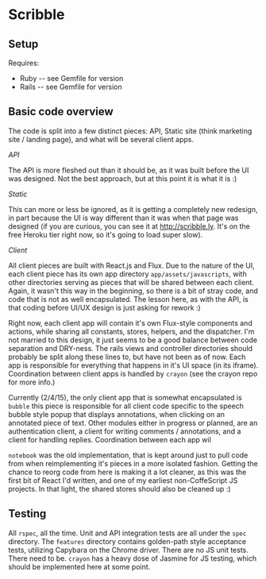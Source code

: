 # Scribble

## Setup

Requires:
- Ruby -- see Gemfile for version
- Rails -- see Gemfile for version

## Basic code overview

The code is split into a few distinct pieces: API, Static site (think marketing site / landing page), and what will be several client apps.

*API*

The API is more fleshed out than it should be, as it was built before the UI was designed. Not the best approach, but at this point it is what it is :)

*Static*

This can more or less be ignored, as it is getting a completely new redesign, in part because the UI is way different than it was when that page was designed (if you are curious, you can see it at http://scribble.ly. It's on the free Heroku tier right now, so it's going to load super slow).

*Client*

All client pieces are built with React.js and Flux. Due to the nature of the UI, each client piece has its own app directory `app/assets/javascripts`, with other directories serving as pieces that will be shared between each client. Again, it wasn't this way in the beginning, so there is a bit of stray code, and code that is not as well encapsulated. The lesson here, as with the API, is that coding before UI/UX design is just asking for rework :)

Right now, each client app will contain it's own Flux-style components and actions, while sharing all constants, stores, helpers, and the dispatcher. I'm not married to this design, it just seems to be a good balance between code separation and DRY-ness. The rails views and controller directories should probably be split along these lines to, but have not been as of now. Each app is responsible for everything that happens in it's UI space (in its iframe). Coordination between client apps is handled by `crayon` (see the crayon repo for more info.)

Currently (2/4/15), the only client app that is somewhat encapsulated is `bubble` this piece is responsible for all client code specific to the speech bubble style popup that displays annotations, when clicking on an annotated piece of text. Other modules either in progress or planned, are an authentication client, a client for writing comments / annotations, and a client for handling replies. Coordination between each app wil

`notebook` was the old implementation, that is kept around just to pull code from when reimplementing it's pieces in a more isolated fashion. Getting the chance to reorg code from here is making it a lot cleaner, as this was the first bit of React I'd written, and one of my earliest non-CoffeScript JS projects. In that light, the shared stores should also be cleaned up :)

## Testing

All `rspec`, all the time. Unit and API integration tests are all under the `spec` directory. The `features` directory contains golden-path style acceptance tests, utilizing Capybara on the Chrome driver. There are no JS unit tests. There need to be. `crayon` has a heavy dose of Jasmine for JS testing, which should be implemented here at some point.
